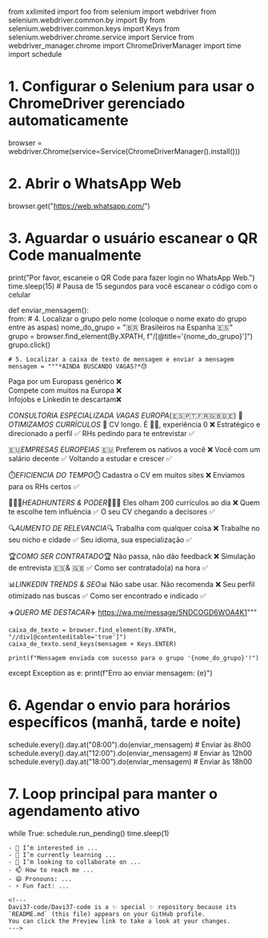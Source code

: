 from xxlimited import foo
from selenium import webdriver 
from selenium.webdriver.common.by import By 
from selenium.webdriver.common.keys import Keys 
from selenium.webdriver.chrome.service import Service 
from webdriver_manager.chrome import ChromeDriverManager 
import time 
import schedule 

# 1. Configurar o Selenium para usar o ChromeDriver gerenciado automaticamente 
browser = webdriver.Chrome(service=Service(ChromeDriverManager().install())) 

# 2. Abrir o WhatsApp Web 
browser.get("https://web.whatsapp.com/") 

# 3. Aguardar o usuário escanear o QR Code manualmente 
print("Por favor, escaneie o QR Code para fazer login no WhatsApp Web.") 
time.sleep(15) # Pausa de 15 segundos para você escanear o código com o celular 

def enviar_mensagem():  
    from:
	# 4. Localizar o grupo pelo nome (coloque o nome exato do grupo entre as aspas) 
	nome_do_grupo = "🇧🇷 Brasileiros na Espanha 🇪🇸"		 
	grupo = browser.find_element(By.XPATH, f"/[@title='{nome_do_grupo}']")		 
	grupo.click()		 

	# 5. Localizar a caixa de texto de mensagem e enviar a mensagem 
	mensagem = """*AINDA BUSCANDO VAGAS?*😓		 
Paga por um Europass genérico ❌			 
Compete com muitos na Europa ❌			 
Infojobs e Linkedin te descartam❌			 

*CONSULTORIA ESPECIALIZADA* 
*VAGAS EUROPA*(🇪🇸🇵🇹🇫🇷🇬🇧🇩🇪) 
📃*OTIMIZAMOS CURRÍCULOS* 
📃 CV longo. É 👵🏻, experiência 0 ❌ 
Estratégico e direcionado a perfil ✅ 
RHs pedindo para te entrevistar ✅ 

🇪🇺*EMPRESAS EUROPEIAS* 🇪🇺 
Preferem os nativos a você ❌ 
Você com um salário decente ✅ 
Voltando a estudar e crescer ✅ 

⏱️*EFICIENCIA DO TEMPO*⏱️ 
Cadastra o CV em muitos sites ❌ 
Enviamos para os RHs certos ✅ 

👨🏻‍💻*HEADHUNTERS & PODER*👨🏻‍💻 
Eles olham 200 currículos ao dia ❌ 
Quem te escolhe tem influência ✅ 
O seu CV chegando a decisores ✅ 

🔍*AUMENTO DE RELEVANCIA*🔍 
Trabalha com qualquer coisa ❌ 
Trabalhe no seu nicho e cidade ✅ 
Seu idioma, sua especialização ✅ 

🏆*COMO SER CONTRATADO*🏆 
Não passa, não dão feedback ❌ 
Simulação de entrevista 🇪🇸& 🇬🇧 ✅ 
Como ser contratado(a) na hora ✅ 

📊*LINKEDIN TRENDS & SEO*📊 
Não sabe usar. Não recomenda ❌ 
Seu perfil otimizado nas buscas ✅ 
Como ser encontrado e indicado ✅ 

✈️*QUERO ME DESTACAR*✈️ 
https://wa.me/message/5NDCOGD6WOA4K1""" 

	caixa_de_texto = browser.find_element(By.XPATH, "//div[@contenteditable='true']") 
	caixa_de_texto.send_keys(mensagem + Keys.ENTER) 

	print(f"Mensagem enviada com sucesso para o grupo '{nome_do_grupo}'!") 
except Exception as e: 
	print(f"Erro ao enviar mensagem: {e}") 

# 6. Agendar o envio para horários específicos (manhã, tarde e noite) 
schedule.every().day.at("08:00").do(enviar_mensagem) # Enviar às 8h00 
schedule.every().day.at("12:00").do(enviar_mensagem) # Enviar às 12h00 
schedule.every().day.at("18:00").do(enviar_mensagem) # Enviar às 18h00 

# 7. Loop principal para manter o agendamento ativo 
while True: 
	schedule.run_pending() 
	time.sleep(1)
```- 👋 Hi, I’m @Davi37-code
- 👀 I’m interested in ...
- 🌱 I’m currently learning ...
- 💞️ I’m looking to collaborate on ...
- 📫 How to reach me ...
- 😄 Pronouns: ...
- ⚡ Fun fact: ...

<!---
Davi37-code/Davi37-code is a ✨ special ✨ repository because its `README.md` (this file) appears on your GitHub profile.
You can click the Preview link to take a look at your changes.
--->
